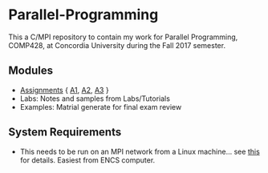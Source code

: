 # Parallel-Programming
This a C/MPI repository to contain my work for Parallel Programming, COMP428, at Concordia University during the Fall 2017 semester.

## Modules
- [Assignments](https://github.com/prince-chrismc/Parrellel-Programming/tree/master/Assignments) { [A1](https://github.com/prince-chrismc/Parrellel-Programming/tree/master/Assignments/A1), [A2](https://github.com/prince-chrismc/Parrellel-Programming/tree/master/Assignments/A2), [A3](https://github.com/prince-chrismc/Parrellel-Programming/tree/master/Assignments/A3) }
- Labs: Notes and samples from Labs/Tutorials
- Examples: Matrial generate for final exam review

## System Requirements
- This needs to be run on an MPI network from a Linux machine... see [this](https://github.com/prince-chrismc/Parrellel-Programming/blob/master/Labs/intro.md) for details. Easiest from ENCS computer.
